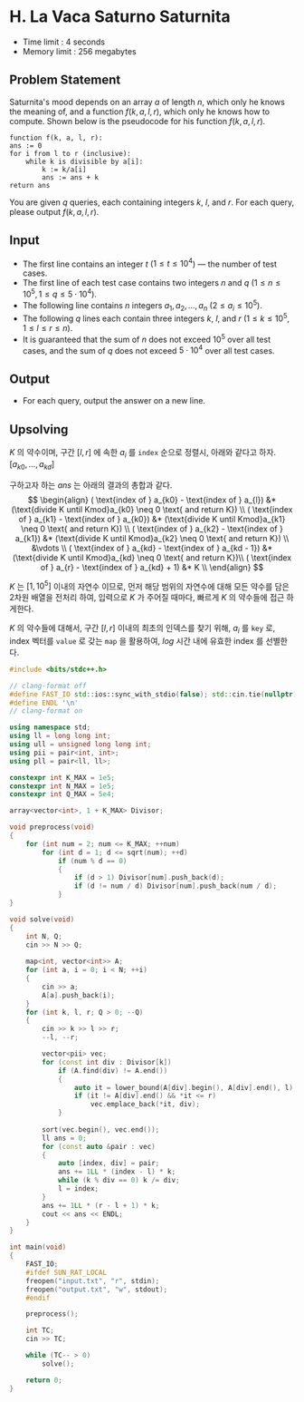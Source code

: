 # H. La Vaca Saturno Saturnita

- Time limit : 4 seconds
- Memory limit : 256 megabytes

## Problem Statement

Saturnita's mood depends on an array $a$ of length $n$, which only he knows the meaning of, and a function $f(k, a, l, r)$, which only he knows how to compute. Shown below is the pseudocode for his function $f(k, a, l, r)$.

```plaintext
function f(k, a, l, r):
ans := 0
for i from l to r (inclusive):
    while k is divisible by a[i]:
        k := k/a[i]
        ans := ans + k
return ans
```

You are given $q$ queries, each containing integers $k$, $l$, and $r$. For each query, please output $f(k,a,l,r)$.

## Input

- The first line contains an integer $t$ ($1 \leq t \leq 10^4$) — the number of test cases.
- The first line of each test case contains two integers $n$ and $q$ ($1 \leq n \leq 10^5, 1 \leq q \leq 5\cdot 10^4$).
- The following line contains $n$ integers $a_1,a_2,\ldots,a_n$ ($2 \leq a_i \leq 10^5$).
- The following $q$ lines each contain three integers $k$, $l$, and $r$ ($1 \leq k \leq 10^5, 1 \leq l \leq r \leq n$).
- It is guaranteed that the sum of $n$ does not exceed $10^5$ over all test cases, and the sum of $q$ does not exceed $5\cdot 10^4$ over all test cases.

## Output

- For each query, output the answer on a new line.

## Upsolving

$K$ 의 약수이며, 구간 $[l, r]$ 에 속한 $a_i$ 를 `index` 순으로 정렬시, 아래와 같다고 하자.  
$[a_{k0}, \dots , a_{kd}]$  

구하고자 하는 $ans$ 는 아래의 결과의 총합과 같다.  
$$
\begin{align}
( \text{index of } a_{k0} - \text{index of } a_{l}) &* (\text{divide K until Kmod}a_{k0} \neq 0 \text{ and return K}) \\
( \text{index of } a_{k1} - \text{index of } a_{k0}) &* (\text{divide K until Kmod}a_{k1} \neq 0 \text{ and return K}) \\
( \text{index of } a_{k2} - \text{index of } a_{k1}) &* (\text{divide K until Kmod}a_{k2} \neq 0 \text{ and return K}) \\
&\vdots \\
( \text{index of } a_{kd} - \text{index of } a_{kd - 1}) &* (\text{divide K until Kmod}a_{kd} \neq 0 \text{ and return K})\\
( \text{index of } a_{r} - \text{index of } a_{kd} + 1) &* K \\
\end{align}
$$

$K$ 는 $[1, 10^5]$ 이내의 자연수 이므로, 먼저 해당 범위의 자연수에 대해 모든 약수를 담은 2차원 배열을 전처리 하여, 입력으로 $K$ 가 주어질 때마다, 빠르게 $K$ 의 약수들에 접근 하게한다.  

$K$ 의 약수들에 대해서, 구간 $[l, r]$ 이내의 최초의 인덱스를 찾기 위해, $a_i$ 를 `key` 로, index 벡터를 `value` 로 갖는 `map` 을 활용하여, $log$ 시간 내에 유효한 index 를 선별한다.

```cpp
#include <bits/stdc++.h>

// clang-format off
#define FAST_IO std::ios::sync_with_stdio(false); std::cin.tie(nullptr); std::cout.tie(nullptr);
#define ENDL '\n'
// clang-format on

using namespace std;
using ll = long long int;
using ull = unsigned long long int;
using pii = pair<int, int>;
using pll = pair<ll, ll>;

constexpr int K_MAX = 1e5;
constexpr int N_MAX = 1e5;
constexpr int Q_MAX = 5e4;

array<vector<int>, 1 + K_MAX> Divisor;

void preprocess(void)
{
    for (int num = 2; num <= K_MAX; ++num)
        for (int d = 1; d <= sqrt(num); ++d)
            if (num % d == 0)
            {
                if (d > 1) Divisor[num].push_back(d);
                if (d != num / d) Divisor[num].push_back(num / d);
            }
}

void solve(void)
{
    int N, Q;
    cin >> N >> Q;
    
    map<int, vector<int>> A;
    for (int a, i = 0; i < N; ++i)
    {
        cin >> a;
        A[a].push_back(i);
    }
    for (int k, l, r; Q > 0; --Q)
    {
        cin >> k >> l >> r;
        --l, --r;

        vector<pii> vec;
        for (const int div : Divisor[k])
            if (A.find(div) != A.end())
            {
                auto it = lower_bound(A[div].begin(), A[div].end(), l);
                if (it != A[div].end() && *it <= r)
                    vec.emplace_back(*it, div);
            }
        
        sort(vec.begin(), vec.end());
        ll ans = 0;
        for (const auto &pair : vec)
        {
            auto [index, div] = pair;
            ans += 1LL * (index - l) * k;
            while (k % div == 0) k /= div;
            l = index;
        }
        ans += 1LL * (r - l + 1) * k;
        cout << ans << ENDL;
    }
}

int main(void)
{
    FAST_IO;
    #ifdef SUN_RAT_LOCAL
    freopen("input.txt", "r", stdin);
    freopen("output.txt", "w", stdout);
    #endif

    preprocess();

    int TC;
    cin >> TC;

    while (TC-- > 0)
        solve();

    return 0;
}
```
